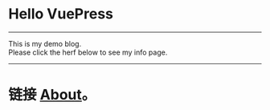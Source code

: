 # Hello VuePress
---

This is my demo blog.   
Please click the herf below to see my info page.  

---
# 链接 [About](./about)。